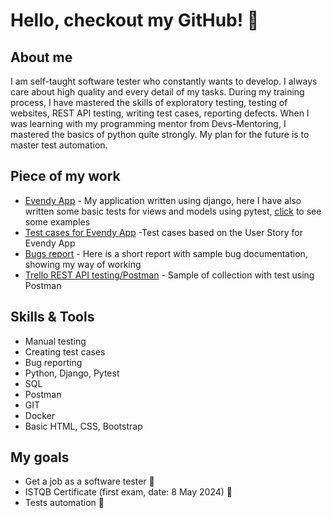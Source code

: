 # Hello, checkout my GitHub! 👋
## About me
I am self-taught software tester who constantly wants to develop. I always care about high quality and every detail of my tasks. During my training process, I have mastered the skills of exploratory testing, testing of websites,  REST API testing, writing test cases, reporting defects. When I was learning with my programming mentor from Devs-Mentoring, I mastered the basics of python quite strongly. My plan for the future is to master test automation.

## Piece of my work
- [Evendy App](link_do_aplikacji_xyz) - My application written using django, here I have also written some basic tests for views and models using pytest, [click](https://github.com/marcho4917/Evendy-project/blob/master/evendy_project/evendy/tests/test_views.py) to see some examples
- [Test cases for Evendy App](https://docs.google.com/spreadsheets/d/1vUIYNLpASHrAbpNhVCae9eCMBnZINUS2zijl7ivTHIk/edit?usp=sharing) -Test cases based on the User Story for Evendy App
- [Bugs report](https://docs.google.com/spreadsheets/d/1LMtKG9Hbg4bQrVnknhUfFxLecSkW9HX0bRT7fxDhw4g/edit?usp=sharing) - Here is a short report with sample bug documentation, showing my way of working
- [Trello REST API testing/Postman](https://github.com/marcho4917/Trello-REST-API) - Sample of collection with test using Postman

## Skills & Tools
- Manual testing
- Creating test cases
- Bug reporting
- Python, Django, Pytest
- SQL
- Postman
- GIT
- Docker
- Basic HTML, CSS, Bootstrap

## My goals
- Get a job as a software tester 💁
- ISTQB Certificate (first exam, date: 8 May 2024) 🚀
- Tests automation 🔎
